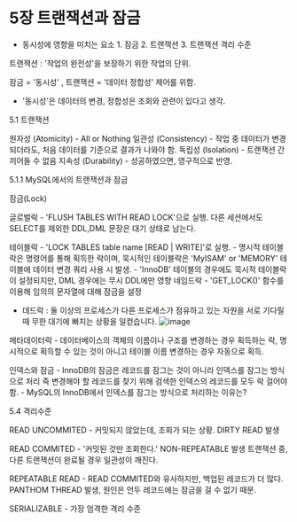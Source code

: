 # 5장 트랜잭션과 잠금

- 동시성에 영향을 미치는 요소 1. 잠금 2. 트랜잭션 3. 트랜잭션 격리 수준

트랜잭션 : '작업의 완전성'을 보장하기 위한 작업의 단위.

잠금 = '동시성' , 트랜잭션 = '데이터 정합성' 제어를 위함. 

- '동시성'은 데이터의 변경, 정합성은 조회와 관련이 있다고 생각.

5.1 트랜잭션

원자성 (Atomicity) - All or Nothing
일관성 (Consistency) - 작업 중 데이터가 변경되더라도, 처음 데이터를 기준으로 결과가 나와야 함.
독립성 (Isolation) - 트랜잭션 간 끼어들 수 없음
지속성 (Durability) - 성공하였으면, 영구적으로 반영.

5.1.1 MySQL에서의 트랜잭션과 잠금

잠금(Lock)

글로벌락 - 'FLUSH TABLES WITH READ LOCK'으로 실행. 다른 세션에서도 SELECT를 제외한 DDL,DML 문장은 대기 상태로 남는다.

테이블락 - 'LOCK TABLES table name [READ | WRITE]'로 실행. 
        - 명시적 테이블락은 명령어를 통해 획득한 락이며, 묵시적인 테이블락은 'MyISAM' or 'MEMORY' 테이블에 데이터 변경 쿼리 사용 시 발생.
        - 'InnoDB' 테이블의 경우에도 묵시적 테이블락이 설정되지만, DML 경우에는 무시 DDL에만 영향
네임드락 - 'GET_LOCK()' 함수를 이용해 임의의 문자열에 대해 잠금을 설정
- 데드락 : 둘 이상의 프로세스가 다른 프로세스가 점유하고 있는 자원을 서로 기다릴 때 무한 대기에 빠지는 상황을 일컫습니다.
 ![image](https://user-images.githubusercontent.com/45227809/228778294-16a05d9b-26df-4729-92af-1ac4e56651c7.png)
 
메타데이터락 - 데이터베이스의 객체의 이름이나 구조를 변경하는 경우 획득하는 락, 명시적으로 획득할 수 있는 것이 아니고 테이블 이름 변경하는 경우 자동으로 획득.

인덱스와 잠금 - InnoDB의 잠금은 레코드를 잠그는 것이 아니라 인덱스를 잠그는 방식으로 처리 즉 변경해야 할 레코드를 찾기 위해 검색한 인덱스의 레코드를 모두 락 걸어야 함.
             - MySQL의 InnoDB에서 인덱스를 잠그는 방식으로 처리하는 이유는?
             
            
5.4 격리수준

READ UNCOMMITED - 커밋되지 않았는데, 조회가 되는 상황.  DIRTY READ 발생
 
READ COMMITED - '커밋된 것만 조회한다.' NON-REPEATABLE 발생 트랜잭션 중, 다른 트랜잭션이 완료될 경우 일관성이 깨진다.

REPEATABLE READ - READ COMMITED와 유사하지만, 백업된 레코드가 더 많다. PANTHOM THREAD 발생, 원인은 언두 레코드에는 잠금을 걸 수 없기 때문.

SERIALIZABLE - 가장 엄격한 격리 수준



